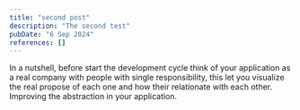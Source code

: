 ```yaml
---
title: "second post"
description: "The second test"
pubDate: "6 Sep 2024"
references: []
---
```


In a nutshell, before start the development cycle think of your application as a real company with people with single responsibility, this let you visualize the real propose of each one and how their relationate with each other. Improving the abstraction in your application.

